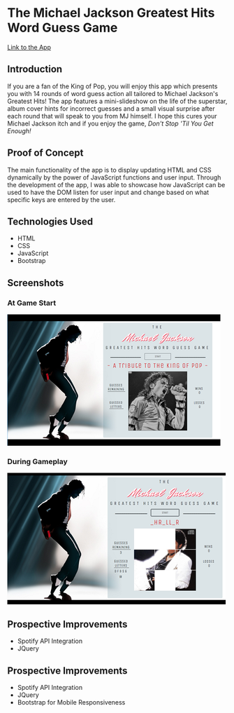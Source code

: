 # The Michael Jackson Greatest Hits Word Guess Game

[Link to the App](https://lii41333733.github.io/word-guess-game/)


## Introduction

If you are a fan of the King of Pop, you will enjoy this app which presents you with 14 rounds of word guess action all tailored to Michael Jackson's Greatest Hits! The app features a mini-slideshow on the life of the superstar, album cover hints for incorrect guesses and a small visual surprise after each round that will speak to you from MJ himself. I hope this cures your Michael Jackson itch and if you enjoy the game, *Don't Stop 'Til You Get Enough!*


## Proof of Concept

The main functionality of the app is to display updating HTML and CSS dynamically by the power of JavaScript functions and user input. Through the development of the app, I was able to showcase how JavaScript can be used to have the DOM listen for user input and change based on what specific keys are entered by the user.


## Technologies Used

* HTML
* CSS
* JavaScript
* Bootstrap


## Screenshots

### At Game Start
![At Game Start](assets/images/screenshot1.png)

### During Gameplay
![During Gameplay](assets/images/screenshot2.png)


## Prospective Improvements

* Spotify API Integration
* JQuery


## Prospective Improvements

* Spotify API Integration
* JQuery
* Bootstrap for Mobile Responsiveness
